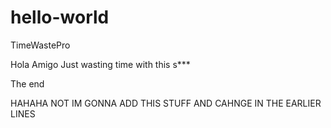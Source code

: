# hello-world



TimeWastePro



Hola Amigo
Just wasting time with this s***

The end

HAHAHA NOT IM GONNA ADD THIS STUFF AND CAHNGE IN THE EARLIER LINES
